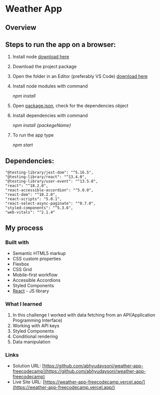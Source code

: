 # Weather App

## Overview

## Steps to run the app on a browser: 

1. Install node [download here](https://nodejs.org/en/download/)

2. Download the project package
3. Open the folder in an Editor (preferably VS Code) [download here](https://code.visualstudio.com/download)
4. Install node modules with command <p><i>npm install</i></p>
5. Open [package.json](./package.json), check for the dependencies object
6. Install dependencies with command <p><i>npm install {packegeName}</i></p>

7. To run the app type <p><i>npm start</i></p>

## Dependencies: 
    "@testing-library/jest-dom": "^5.16.5",
    "@testing-library/react": "^13.4.0",
    "@testing-library/user-event": "^13.5.0",
    "react": "^18.2.0",
    "react-accessible-accordion": "^5.0.0",
    "react-dom": "^18.2.0",
    "react-scripts": "5.0.1",
    "react-select-async-paginate": "^0.7.0",
    "styled-components": "^5.3.6",
    "web-vitals": "^2.1.4"

## My process

### Built with

- Semantic HTML5 markup
- CSS custom properties
- Flexbox
- CSS Grid
- Mobile-first workflow
- Accessible Accordions
- Styled Components
- [React](https://reactjs.org/) - JS library


### What I learned

1. In this challenge I worked with data fetching from an API(Application Programming Interface)
2. Working with API keys
3. Styled Components
4. Conditional rendering
5. Data manipulation

### Links

- Solution URL: [https://github.com/abhyudaysoni/weather-app-freecodecamp](https://github.com/abhyudaysoni/weather-app-freecodecamp)
- Live Site URL: [https://weather-app-freecodecamp.vercel.app/](https://weather-app-freecodecamp.vercel.app/)
